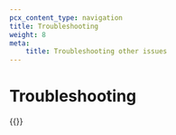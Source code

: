 ```yaml
---
pcx_content_type: navigation
title: Troubleshooting
weight: 8
meta:
    title: Troubleshooting other issues
---
```


# Troubleshooting

{{<directory-listing>}}
